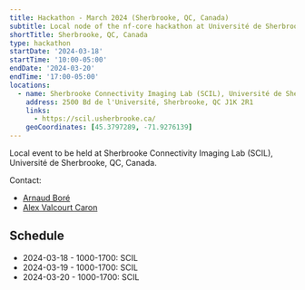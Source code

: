 ```yaml
---
title: Hackathon - March 2024 (Sherbrooke, QC, Canada)
subtitle: Local node of the nf-core hackathon at Université de Sherbrooke, QC, Canada.
shortTitle: Sherbrooke, QC, Canada
type: hackathon
startDate: '2024-03-18'
startTime: '10:00-05:00'
endDate: '2024-03-20'
endTime: '17:00-05:00'
locations:
  - name: Sherbrooke Connectivity Imaging Lab (SCIL), Université de Sherbrooke
    address: 2500 Bd de l'Université, Sherbrooke, QC J1K 2R1
    links:
      - https://scil.usherbrooke.ca/
    geoCoordinates: [45.3797289, -71.9276139]
---
```


Local event to be held at Sherbrooke Connectivity Imaging Lab (SCIL), Université de Sherbrooke, QC, Canada.

Contact:

- [<i class="fab fa-slack"></i> Arnaud Boré](https://nextflow.slack.com/team/U034UQW8V7Y)
- [<i class="fab fa-slack"></i> Alex Valcourt Caron](https://nextflow.slack.com/team/U06DEAUN85D)

## Schedule

- 2024-03-18 - 1000-1700: SCIL
- 2024-03-19 - 1000-1700: SCIL
- 2024-03-20 - 1000-1700: SCIL

